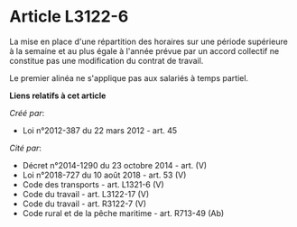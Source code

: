 # Article L3122-6

La mise en place d'une répartition des horaires sur une période supérieure à la semaine et au plus égale à l'année prévue par
un accord collectif ne constitue pas une modification du contrat de travail.

Le premier alinéa ne s'applique pas aux salariés à temps partiel.

**Liens relatifs à cet article**

_Créé par_:

  - Loi n°2012-387 du 22 mars 2012 - art. 45

_Cité par_:

  - Décret n°2014-1290 du 23 octobre 2014 - art. (V)
  - Loi n°2018-727 du 10 août 2018 - art. 53 (V)
  - Code des transports - art. L1321-6 (V)
  - Code du travail - art. L3122-17 (V)
  - Code du travail - art. R3122-7 (V)
  - Code rural et de la pêche maritime - art. R713-49 (Ab)
